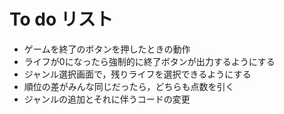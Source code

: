 # To do リスト
- ゲームを終了のボタンを押したときの動作
- ライフが0になったら強制的に終了ボタンが出力するようにする
- ジャンル選択画面で，残りライフを選択できるようにする
- 順位の差がみんな同じだったら，どちらも点数を引く
- ジャンルの追加とそれに伴うコードの変更
